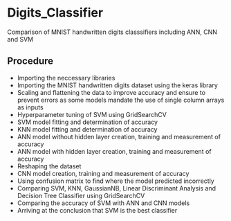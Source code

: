 # Digits_Classifier
Comparison of MNIST handwritten digits classsifiers including ANN, CNN and SVM

## Procedure
* Importing the neccessary libraries
* Importing the MNIST handwritten digits dataset using the keras library
* Scaling and flattening the data to improve accuracy and ensure to prevent errors as some models mandate the use of single column arrays as inputs
* Hyperparameter tuning of SVM using GridSearchCV
* SVM model fitting and determination of accuracy
* KNN model fitting and determination of accuracy
* ANN model without hidden layer creation, training and measurement of accuracy
* ANN model with hidden layer creation, training and measurement of accuracy
* Reshaping the dataset
* CNN model creation, training and measurement of accuracy
* Using confusion matrix to find where the model predicted incorrectly
* Comparing SVM, KNN, GaussianNB, Linear Discriminant Analysis and Decision Tree Classifier using GridSearchCV
* Comparing the accuracy of SVM with ANN and CNN models
* Arriving at the conclusion that SVM is the best classifier